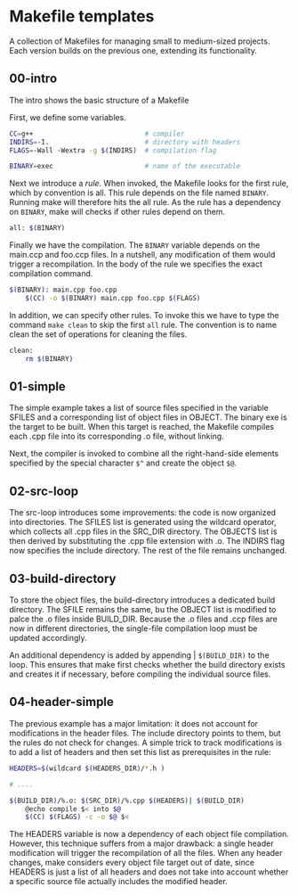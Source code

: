 # Makefile templates

A collection of Makefiles for managing small to medium-sized projects. Each version builds on the previous one, extending its functionality.

## 00-intro

The intro shows the basic structure of a Makefile

First, we define some variables.

```bash
CC=g++                            # compiler                          
INDIRS=-I.                        # directory with headers
FLAGS=-Wall -Wextra -g $(INDIRS)  # compilation flag

BINARY=exec                       # name of the executable
```

Next we introduce a *rule*. When invoked, the Makefile looks for the first rule, which by convention is all. This rule depends on the file named `BINARY`. Running make will therefore hits the all rule. As the rule has a dependency on `BINARY`, make will checks if other rules depend on them.

```bash
all: $(BINARY)
```

Finally we have the compilation. The `BINARY` variable depends on the main.ccp and foo.ccp files. In a nutshell, any modification of them would trigger a recompilation. In the body of the rule we specifies the exact compilation command.

```bash
$(BINARY): main.cpp foo.cpp
	$(CC) -o $(BINARY) main.cpp foo.cpp $(FLAGS)
```

In addition, we can specify other rules. To invoke this we have to type the command `make clean` to skip the first `all` rule. The convention is to name clean the set of operations for cleaning the files. 

```bash
clean:
	rm $(BINARY) 
```


## 01-simple

The simple example takes a list of source files specified in the variable SFILES and a corresponding list of object files in OBJECT. The binary exe is the target to be built. When this target is reached, the Makefile compiles each .cpp file into its corresponding .o file, without linking.

Next, the compiler is invoked to combine all the right-hand-side elements specified by the special character `$^` and create the object `$@`.


## 02-src-loop

The src-loop introduces some improvements: the code is now organized into directories. The SFILES list is generated using the wildcard operator, which collects all .cpp files in the SRC_DIR directory. The OBJECTS list is then derived by substituting the .cpp file extension with .o. The INDIRS flag now specifies the include directory. The rest of the file remains unchanged.

## 03-build-directory

To store the object files, the build-directory introduces a dedicated build directory. The SFILE remains the same, bu the OBJECT list is modified to palce the .o files inside BUILD_DIR. Because the .o files and .ccp files are now in different directories, the single-file compilation loop must be updated accordingly. 

An additional dependency is added by appending | `$(BUILD_DIR)` to the loop. This ensures that make first checks whether the build directory exists and creates it if necessary, before compiling the individual source files.

## 04-header-simple

The previous example has a major limitation: it does not account for modifications in the header files. The include directory points to them, but the rules do not check for changes. A simple trick to track modifications is to add a list of headers and then set this list as prerequisites in the rule:

```bash
HEADERS=$(wildcard $(HEADERS_DIR)/*.h )

# ....

$(BUILD_DIR)/%.o: $(SRC_DIR)/%.cpp $(HEADERS)| $(BUILD_DIR)
	@echo compile $< into $@ 
	$(CC) $(FLAGS) -c -o $@ $<
```

The HEADERS variable is now a dependency of each object file compilation. However, this technique suffers from a major drawback: a single header modification will trigger the recompilation of all the files. When any header changes, make considers every object file target out of date, since HEADERS is just a list of all headers and does not take into account whether a specific source file actually includes the modified header. 